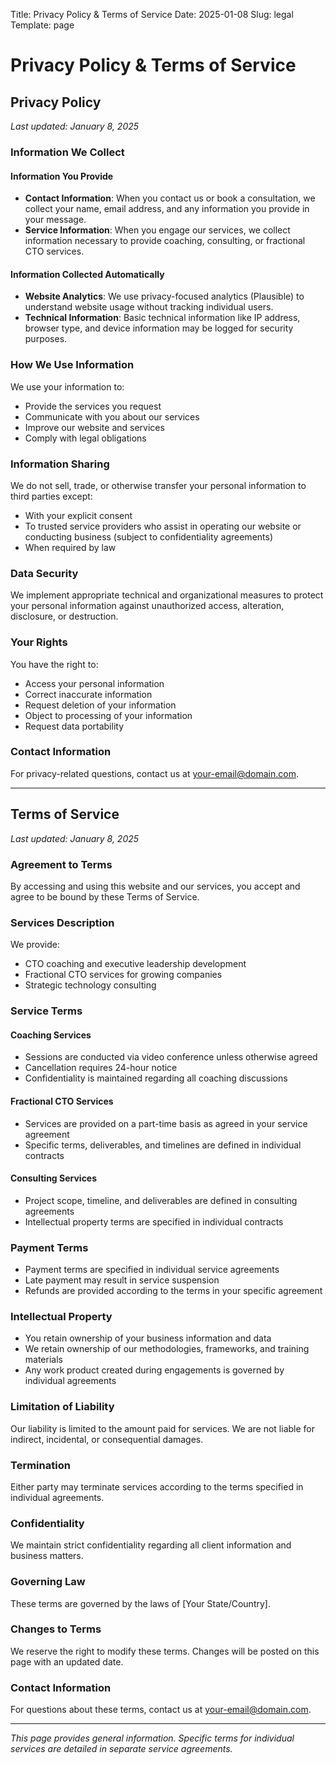Title: Privacy Policy & Terms of Service
Date: 2025-01-08
Slug: legal
Template: page

# Privacy Policy & Terms of Service

## Privacy Policy

*Last updated: January 8, 2025*

### Information We Collect

#### Information You Provide
- **Contact Information**: When you contact us or book a consultation, we collect your name, email address, and any information you provide in your message.
- **Service Information**: When you engage our services, we collect information necessary to provide coaching, consulting, or fractional CTO services.

#### Information Collected Automatically
- **Website Analytics**: We use privacy-focused analytics (Plausible) to understand website usage without tracking individual users.
- **Technical Information**: Basic technical information like IP address, browser type, and device information may be logged for security purposes.

### How We Use Information

We use your information to:
- Provide the services you request
- Communicate with you about our services
- Improve our website and services
- Comply with legal obligations

### Information Sharing

We do not sell, trade, or otherwise transfer your personal information to third parties except:
- With your explicit consent
- To trusted service providers who assist in operating our website or conducting business (subject to confidentiality agreements)
- When required by law

### Data Security

We implement appropriate technical and organizational measures to protect your personal information against unauthorized access, alteration, disclosure, or destruction.

### Your Rights

You have the right to:
- Access your personal information
- Correct inaccurate information
- Request deletion of your information
- Object to processing of your information
- Request data portability

### Contact Information

For privacy-related questions, contact us at [your-email@domain.com](mailto:your-email@domain.com).

---

## Terms of Service

*Last updated: January 8, 2025*

### Agreement to Terms

By accessing and using this website and our services, you accept and agree to be bound by these Terms of Service.

### Services Description

We provide:
- CTO coaching and executive leadership development
- Fractional CTO services for growing companies
- Strategic technology consulting

### Service Terms

#### Coaching Services
- Sessions are conducted via video conference unless otherwise agreed
- Cancellation requires 24-hour notice
- Confidentiality is maintained regarding all coaching discussions

#### Fractional CTO Services
- Services are provided on a part-time basis as agreed in your service agreement
- Specific terms, deliverables, and timelines are defined in individual contracts

#### Consulting Services
- Project scope, timeline, and deliverables are defined in consulting agreements
- Intellectual property terms are specified in individual contracts

### Payment Terms

- Payment terms are specified in individual service agreements
- Late payment may result in service suspension
- Refunds are provided according to the terms in your specific agreement

### Intellectual Property

- You retain ownership of your business information and data
- We retain ownership of our methodologies, frameworks, and training materials
- Any work product created during engagements is governed by individual agreements

### Limitation of Liability

Our liability is limited to the amount paid for services. We are not liable for indirect, incidental, or consequential damages.

### Termination

Either party may terminate services according to the terms specified in individual agreements.

### Confidentiality

We maintain strict confidentiality regarding all client information and business matters.

### Governing Law

These terms are governed by the laws of [Your State/Country].

### Changes to Terms

We reserve the right to modify these terms. Changes will be posted on this page with an updated date.

### Contact Information

For questions about these terms, contact us at [your-email@domain.com](mailto:your-email@domain.com).

---

*This page provides general information. Specific terms for individual services are detailed in separate service agreements.*
